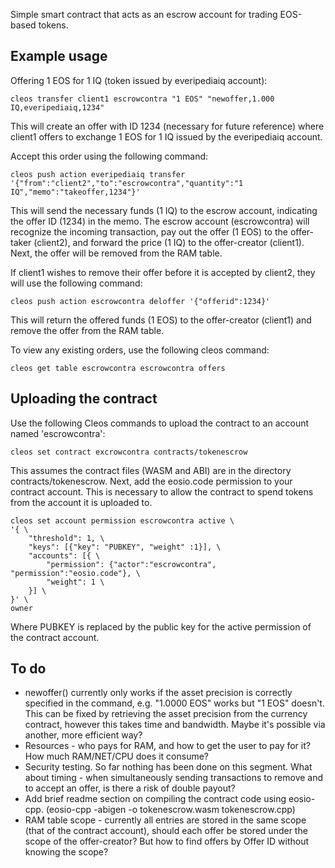 Simple smart contract that acts as an escrow account for trading EOS-based tokens.

## Example usage
Offering 1 EOS for 1 IQ (token issued by everipediaiq account):
```
cleos transfer client1 escrowcontra "1 EOS" "newoffer,1.000 IQ,everipediaiq,1234"
```
This will create an offer with ID 1234 (necessary for future reference) where client1 offers to exchange 1 EOS for 1 IQ issued by the everipediaiq account.

Accept this order using the following command:
```
cleos push action everipediaiq transfer '{"from":"client2","to":"escrowcontra","quantity":"1 IQ","memo":"takeoffer,1234"}'
```
This will send the necessary funds (1 IQ) to the escrow account, indicating the offer ID (1234) in the memo. The escrow account (escrowcontra) will recognize the incoming transaction, pay out the offer (1 EOS) to the offer-taker (client2), and forward the price (1 IQ) to the offer-creator (client1). Next, the offer will be removed from the RAM table.

If client1 wishes to remove their offer before it is accepted by client2, they will use the following command:
```
cleos push action escrowcontra deloffer '{"offerid":1234}'
```
This will return the offered funds (1 EOS) to the offer-creator (client1) and remove the offer from the RAM table.

To view any existing orders, use the following cleos command:
```
cleos get table escrowcontra escrowcontra offers
```

## Uploading the contract
Use the following Cleos commands to upload the contract to an account named 'escrowcontra':
```
cleos set contract excrowcontra contracts/tokenescrow
```
This assumes the contract files (WASM and ABI) are in the directory contracts/tokenescrow. Next, add the eosio.code permission to your contract account. This is necessary to allow the contract to spend tokens from the account it is uploaded to.
```
cleos set account permission escrowcontra active \
'{ \
    "threshold": 1, \
    "keys": [{"key": "PUBKEY", "weight" :1}], \
    "accounts": [{ \
        "permission": {"actor":"escrowcontra", "permission":"eosio.code"}, \
        "weight": 1 \
    }] \
}' \
owner
```
Where PUBKEY is replaced by the public key for the active permission of the contract account.

## To do
* newoffer() currently only works if the asset precision is correctly specified in the command, e.g. "1.0000 EOS" works but "1 EOS" doesn't. This can be fixed by retrieving the asset precision from the currency contract, however this takes time and bandwidth. Maybe it's possible via another, more efficient way?
* Resources - who pays for RAM, and how to get the user to pay for it? How much RAM/NET/CPU does it consume?
* Security testing. So far nothing has been done on this segment. What about timing - when simultaneously sending transactions to remove and to accept an offer, is there a risk of double payout?
* Add brief readme section on compiling the contract code using eosio-cpp. (eosio-cpp -abigen -o tokenescrow.wasm tokenescrow.cpp)
* RAM table scope - currently all entries are stored in the same scope (that of the contract account), should each offer be stored under the scope of the offer-creator? But how to find offers by Offer ID without knowing the scope?
